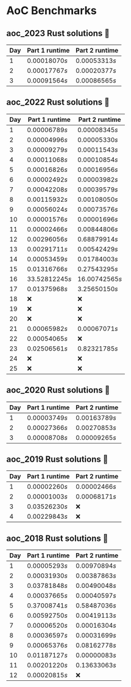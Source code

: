 # AoC Benchmarks
## aoc_2023 Rust solutions 🤠 
| Day | Part 1 runtime | Part 2 runtime |
| --- | --- | --- |
|1|0.00018070*s*|0.00053313*s*|
|2|0.00017767*s*|0.00020377*s*|
|3|0.00091564*s*|0.00086565*s*|

## aoc_2022 Rust solutions 🤠 
| Day | Part 1 runtime | Part 2 runtime |
| --- | --- | --- |
|1|0.00006789*s*|0.00008345*s*|
|2|0.00004996*s*|0.00005330*s*|
|3|0.00009279*s*|0.00011543*s*|
|4|0.00011068*s*|0.00010854*s*|
|5|0.00016826*s*|0.00016956*s*|
|6|0.00002492*s*|0.00003982*s*|
|7|0.00042208*s*|0.00039579*s*|
|8|0.00115932*s*|0.00108050*s*|
|9|0.00056024*s*|0.00073576*s*|
|10|0.00001576*s*|0.00001696*s*|
|11|0.00002466*s*|0.00844806*s*|
|12|0.00296056*s*|0.68879914*s*|
|13|0.00291711*s*|0.00542429*s*|
|14|0.00053459*s*|0.01784003*s*|
|15|0.01316766*s*|0.27543295*s*|
|16|33.52812245*s*|16.00742565*s*|
|17|0.01375968*s*|3.25650150*s*|
|18|❌|❌|
|19|❌|❌|
|20|❌|❌|
|21|0.00065982*s*|0.00067071*s*|
|22|0.00054065*s*|❌|
|23|0.02506561*s*|0.82321785*s*|
|24|❌|❌|
|25|❌|❌|

## aoc_2020 Rust solutions 🤠 
| Day | Part 1 runtime | Part 2 runtime |
| --- | --- | --- |
|1|0.00003749*s*|0.00163789*s*|
|2|0.00027366*s*|0.00270853*s*|
|3|0.00008708*s*|0.00009265*s*|

## aoc_2019 Rust solutions 🤠 
| Day | Part 1 runtime | Part 2 runtime |
| --- | --- | --- |
|1|0.00002260*s*|0.00002466*s*|
|2|0.00001003*s*|0.00068171*s*|
|3|0.03526230*s*|❌|
|4|0.00229843*s*|❌|

## aoc_2018 Rust solutions 🤠 
| Day | Part 1 runtime | Part 2 runtime |
| --- | --- | --- |
|1|0.00005293*s*|0.00970894*s*|
|2|0.00031930*s*|0.00387863*s*|
|3|0.03781848*s*|0.00490048*s*|
|4|0.00037665*s*|0.00040597*s*|
|5|0.37008741*s*|0.58487036*s*|
|6|0.00592750*s*|0.00419113*s*|
|7|0.00006520*s*|0.00016304*s*|
|8|0.00036597*s*|0.00031699*s*|
|9|0.00065376*s*|0.08162778*s*|
|10|0.01187127*s*|0.00000083*s*|
|11|0.00201220*s*|0.13633063*s*|
|12|0.00020815*s*|❌|

